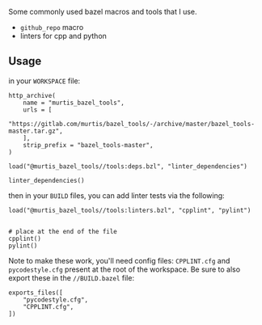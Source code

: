 Some commonly used bazel macros and tools that I use.

* `github_repo` macro
* linters for cpp and python


## Usage


in your `WORKSPACE` file:

```
http_archive(
    name = "murtis_bazel_tools",
    urls = [
      "https://gitlab.com/murtis/bazel_tools/-/archive/master/bazel_tools-master.tar.gz",
    ],
    strip_prefix = "bazel_tools-master",
)

load("@murtis_bazel_tools//tools:deps.bzl", "linter_dependencies")

linter_dependencies()
```

then in your `BUILD` files, you can add linter tests via the following:

```
load("@murtis_bazel_tools//tools:linters.bzl", "cpplint", "pylint")


# place at the end of the file
cpplint()
pylint()
```

Note to make these work, you'll need config files: `CPPLINT.cfg` and `pycodestyle.cfg` present at the root of the workspace. Be sure to also export these in the `//BUILD.bazel` file:

```
exports_files([
    "pycodestyle.cfg",
    "CPPLINT.cfg",
])
```
